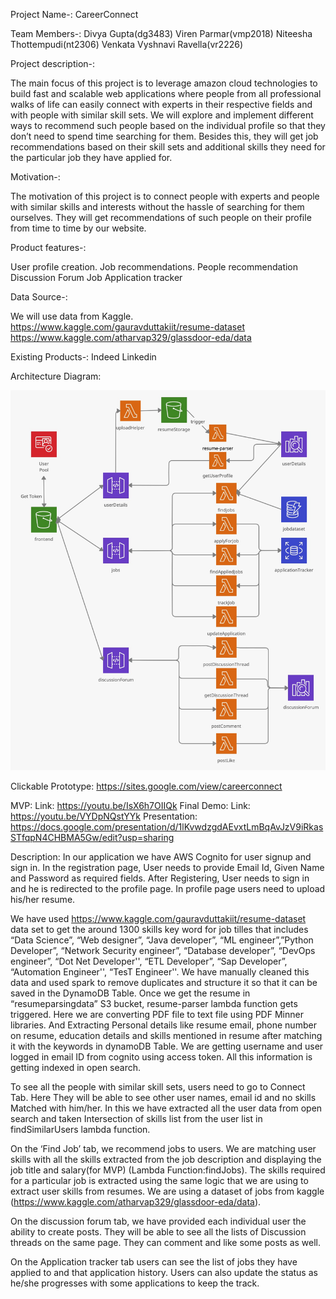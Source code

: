 Project Name-: CareerConnect

Team Members-:
Divya Gupta(dg3483)
Viren Parmar(vmp2018)
Niteesha Thottempudi(nt2306)
Venkata Vyshnavi Ravella(vr2226)

Project description-:

The main focus of this project is to leverage amazon cloud technologies to build fast and scalable web applications where people from all professional walks of life can easily connect with experts in their respective fields and with people with similar skill sets. We will explore and implement different ways to recommend such people based on the individual profile so that they don’t need to spend time searching for them. Besides this, they will get job recommendations based on their skill sets and additional skills they need for the particular job they have applied for.

Motivation-:

The motivation of this project is to connect people with experts and people with similar skills and interests without the hassle of searching for them ourselves. They will get recommendations of such people on their profile from time to time by our website. 

Product features-:

User profile creation.
Job recommendations.
People recommendation
Discussion Forum
Job Application tracker

Data Source-: 

We will use data from Kaggle.
 https://www.kaggle.com/gauravduttakiit/resume-dataset 
 https://www.kaggle.com/atharvap329/glassdoor-eda/data
 
Existing Products-:
Indeed
Linkedin

Architecture Diagram:

![](IMG-20211223-WA0004.jpg)

Clickable Prototype:
https://sites.google.com/view/careerconnect

MVP: 
Link: https://youtu.be/IsX6h7OIIQk 
Final Demo: 
Link: https://youtu.be/VYDpNQstYYk
Presentation:
https://docs.google.com/presentation/d/1lKvwdzgdAEvxtLmBqAvJzV9iRkasSTfqpN4CHBMA5Gw/edit?usp=sharing

Description:
In our application we have AWS Cognito for user signup and sign in. In the registration page, User needs to provide Email Id, Given Name and Password as required fields. After Registering, User needs to sign in and he is redirected to the profile page. In profile page users need to upload his/her resume. 

We have used https://www.kaggle.com/gauravduttakiit/resume-dataset data set to get the around 1300 skills key word for job tilles that includes “Data Science”, “Web designer”, “Java developer”, “ML engineer”,”Python Developer”, “Network Security engineer”, “Database developer”, “DevOps engineer”, “Dot Net Developer'', “ETL Developer”, “Sap Developer”, “Automation Engineer'', “TesT Engineer''. We have manually cleaned this data and used spark to remove duplicates and structure it so that it can be saved in the DynamoDB Table.  Once we get the resume in “resumeparsingdata” S3 bucket, resume-parser lambda function gets triggered. Here we are converting PDF file to text file using PDF Minner libraries. And Extracting Personal details like resume email, phone number on resume, education details and skills mentioned in resume after matching it with the keywords in dynamoDB Table. We are getting username and user logged in email ID from cognito using access token. All this information is getting indexed in open search. 

To see all the people with similar skill sets, users need to go to Connect Tab. Here They will be able to see other user names, email id and no skills Matched with him/her. In this we have extracted all the user data from open search and taken Intersection of skills list from the user list in findSimilarUsers lambda function. 

On the ‘Find Job’ tab, we recommend jobs to users. We are matching user skills with all the skills extracted from the job description and displaying the job title and salary(for MVP) (Lambda Function:findJobs). The skills required for a particular job is extracted using the same logic that we are using to extract user skills from resumes. 
We are using a dataset of jobs from kaggle (https://www.kaggle.com/atharvap329/glassdoor-eda/data).

On the discussion forum tab, we have provided each individual user the ability to create posts. They will be able to see all the lists of Discussion threads on the same page. They can comment and like some posts as well.

On the Application tracker tab users can see the list of jobs they have applied to and that application history. Users can also update the status as he/she progresses with some applications to keep the track.  
